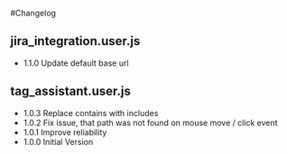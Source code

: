﻿#Changelog

## jira_integration.user.js

* 1.1.0 Update default base url

## tag_assistant.user.js
 * 1.0.3 Replace contains with includes
 * 1.0.2 Fix issue, that path was not found on mouse move / click event
 * 1.0.1 Improve reliability
 * 1.0.0 Initial Version
